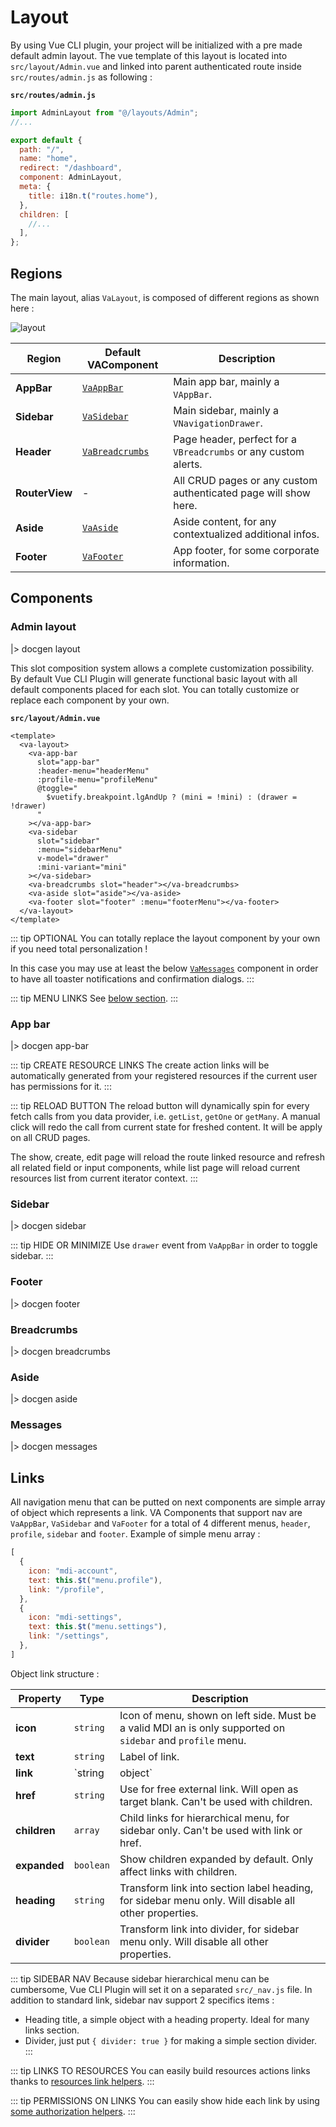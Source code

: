# Layout

By using Vue CLI plugin, your project will be initialized with a pre made default admin layout. The vue template of this layout is located into `src/layout/Admin.vue` and linked into parent authenticated route inside `src/routes/admin.js` as following :

**`src/routes/admin.js`**

```js {1,8}
import AdminLayout from "@/layouts/Admin";
//...

export default {
  path: "/",
  name: "home",
  redirect: "/dashboard",
  component: AdminLayout,
  meta: {
    title: i18n.t("routes.home"),
  },
  children: [
    //...
  ],
};
```

## Regions

The main layout, alias `VaLayout`, is composed of different regions as shown here :

![layout](/assets/layout.png)

| Region         | Default VAComponent             | Description                                                     |
| -------------- | ------------------------------- | --------------------------------------------------------------- |
| **AppBar**     | [`VaAppBar`](#app-bar)          | Main app bar, mainly a `VAppBar`.                               |
| **Sidebar**    | [`VaSidebar`](#sidebar)         | Main sidebar, mainly a `VNavigationDrawer`.                     |
| **Header**     | [`VaBreadcrumbs`](#breadcrumbs) | Page header, perfect for a `VBreadcrumbs` or any custom alerts. |
| **RouterView** | -                               | All CRUD pages or any custom authenticated page will show here. |
| **Aside**      | [`VaAside`](#aside)             | Aside content, for any contextualized additional infos.         |
| **Footer**     | [`VaFooter`](#footer)           | App footer, for some corporate information.                     |

## Components

### Admin layout

|> docgen layout

This slot composition system allows a complete customization possibility. By default Vue CLI Plugin will generate functional basic layout with all default components placed for each slot. You can totally customize or replace each component by your own.

**`src/layout/Admin.vue`**

```vue
<template>
  <va-layout>
    <va-app-bar
      slot="app-bar"
      :header-menu="headerMenu"
      :profile-menu="profileMenu"
      @toggle="
        $vuetify.breakpoint.lgAndUp ? (mini = !mini) : (drawer = !drawer)
      "
    ></va-app-bar>
    <va-sidebar
      slot="sidebar"
      :menu="sidebarMenu"
      v-model="drawer"
      :mini-variant="mini"
    ></va-sidebar>
    <va-breadcrumbs slot="header"></va-breadcrumbs>
    <va-aside slot="aside"></va-aside>
    <va-footer slot="footer" :menu="footerMenu"></va-footer>
  </va-layout>
</template>
```

::: tip OPTIONAL
You can totally replace the layout component by your own if you need total personalization !

In this case you may use at least the below [`VaMessages`](#messages) component in order to have all toaster notifications and confirmation dialogs.
:::

::: tip MENU LINKS
See [below section](#links).
:::

### App bar

|> docgen app-bar

::: tip CREATE RESOURCE LINKS
The create action links will be automatically generated from your registered resources if the current user has permissions for it.
:::

::: tip RELOAD BUTTON
The reload button will dynamically spin for every fetch calls from you data provider, i.e. `getList`, `getOne` or `getMany`. A manual click will redo the call from current state for freshed content. It will be apply on all CRUD pages.

The show, create, edit page will reload the route linked resource and refresh all related field or input components, while list page will reload current resources list from current iterator context.
:::

### Sidebar

|> docgen sidebar

::: tip HIDE OR MINIMIZE
Use `drawer` event from `VaAppBar` in order to toggle sidebar.
:::

### Footer

|> docgen footer

### Breadcrumbs

|> docgen breadcrumbs

### Aside

|> docgen aside

### Messages

|> docgen messages

## Links

All navigation menu that can be putted on next components are simple array of object which represents a link. VA Components that support nav are `VaAppBar`, `VaSidebar` and `VaFooter` for a total of 4 different menus, `header`, `profile`, `sidebar` and `footer`. Example of simple menu array :

```js
[
  {
    icon: "mdi-account",
    text: this.$t("menu.profile"),
    link: "/profile",
  },
  {
    icon: "mdi-settings",
    text: this.$t("menu.settings"),
    link: "/settings",
  },
]
```

Object link structure :

| Property     | Type              | Description                                                                                                 |
| ------------ | ----------------- | ----------------------------------------------------------------------------------------------------------- |
| **icon**     | `string`          | Icon of menu, shown on left side. Must be a valid MDI an is only supported on `sidebar` and `profile` menu. |
| **text**     | `string`          | Label of link.                                                                                              |
| **link**     | `string | object` | Valid Vue Router menu. Can't be used with children.                                                         |
| **href**     | `string`          | Use for free external link. Will open as target blank. Can't be used with children.                         |
| **children** | `array`           | Child links for hierarchical menu, for sidebar only. Can't be used with link or href.                       |
| **expanded** | `boolean`         | Show children expanded by default. Only affect links with children.                                         |
| **heading**  | `string`          | Transform link into section label heading, for sidebar menu only. Will disable all other properties.        |
| **divider**  | `boolean`         | Transform link into divider, for sidebar menu only. Will disable all other properties.                      |

::: tip SIDEBAR NAV
Because sidebar hierarchical menu can be cumbersome, Vue CLI Plugin will set it on a separated `src/_nav.js` file. In addition to standard link, sidebar nav support 2 specifics items :

* Heading title, a simple object with a heading property. Ideal for many links section.
* Divider, just put `{ divider: true }` for making a simple section divider.
:::

::: tip LINKS TO RESOURCES
You can easily build resources actions links thanks to [resources link helpers](../resources.md#link-helpers).
:::

::: tip PERMISSIONS ON LINKS
You can easily show hide each link by using [some authorization helpers](../authorization.md#helpers).
:::
